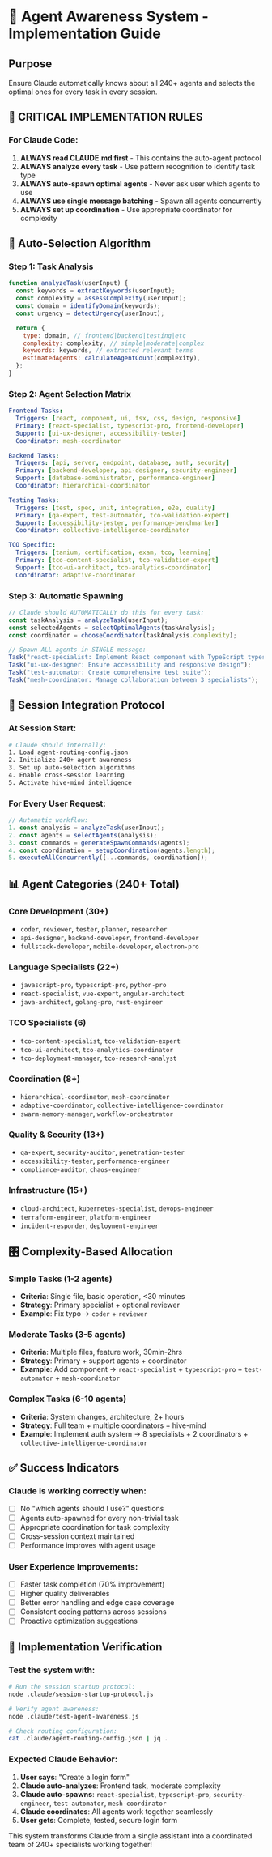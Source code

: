 # 🤖 Agent Awareness System - Implementation Guide

## Purpose

Ensure Claude automatically knows about all 240+ agents and selects the optimal ones for every task in every session.

## 🚨 CRITICAL IMPLEMENTATION RULES

### For Claude Code:

1. **ALWAYS read CLAUDE.md first** - This contains the auto-agent protocol
2. **ALWAYS analyze every task** - Use pattern recognition to identify task type
3. **ALWAYS auto-spawn optimal agents** - Never ask user which agents to use
4. **ALWAYS use single message batching** - Spawn all agents concurrently
5. **ALWAYS set up coordination** - Use appropriate coordinator for complexity

## 🎯 Auto-Selection Algorithm

### Step 1: Task Analysis

```javascript
function analyzeTask(userInput) {
  const keywords = extractKeywords(userInput);
  const complexity = assessComplexity(userInput);
  const domain = identifyDomain(keywords);
  const urgency = detectUrgency(userInput);

  return {
    type: domain, // frontend|backend|testing|etc
    complexity: complexity, // simple|moderate|complex
    keywords: keywords, // extracted relevant terms
    estimatedAgents: calculateAgentCount(complexity),
  };
}
```

### Step 2: Agent Selection Matrix

```yaml
Frontend Tasks:
  Triggers: [react, component, ui, tsx, css, design, responsive]
  Primary: [react-specialist, typescript-pro, frontend-developer]
  Support: [ui-ux-designer, accessibility-tester]
  Coordinator: mesh-coordinator

Backend Tasks:
  Triggers: [api, server, endpoint, database, auth, security]
  Primary: [backend-developer, api-designer, security-engineer]
  Support: [database-administrator, performance-engineer]
  Coordinator: hierarchical-coordinator

Testing Tasks:
  Triggers: [test, spec, unit, integration, e2e, quality]
  Primary: [qa-expert, test-automator, tco-validation-expert]
  Support: [accessibility-tester, performance-benchmarker]
  Coordinator: collective-intelligence-coordinator

TCO Specific:
  Triggers: [tanium, certification, exam, tco, learning]
  Primary: [tco-content-specialist, tco-validation-expert]
  Support: [tco-ui-architect, tco-analytics-coordinator]
  Coordinator: adaptive-coordinator
```

### Step 3: Automatic Spawning

```javascript
// Claude should AUTOMATICALLY do this for every task:
const taskAnalysis = analyzeTask(userInput);
const selectedAgents = selectOptimalAgents(taskAnalysis);
const coordinator = chooseCoordinator(taskAnalysis.complexity);

// Spawn ALL agents in SINGLE message:
Task("react-specialist: Implement React component with TypeScript types");
Task("ui-ux-designer: Ensure accessibility and responsive design");
Task("test-automator: Create comprehensive test suite");
Task("mesh-coordinator: Manage collaboration between 3 specialists");
```

## 🔄 Session Integration Protocol

### At Session Start:

```bash
# Claude should internally:
1. Load agent-routing-config.json
2. Initialize 240+ agent awareness
3. Set up auto-selection algorithms
4. Enable cross-session learning
5. Activate hive-mind intelligence
```

### For Every User Request:

```javascript
// Automatic workflow:
1. const analysis = analyzeTask(userInput);
2. const agents = selectAgents(analysis);
3. const commands = generateSpawnCommands(agents);
4. const coordination = setupCoordination(agents.length);
5. executeAllConcurrently([...commands, coordination]);
```

## 📊 Agent Categories (240+ Total)

### Core Development (30+)

- `coder`, `reviewer`, `tester`, `planner`, `researcher`
- `api-designer`, `backend-developer`, `frontend-developer`
- `fullstack-developer`, `mobile-developer`, `electron-pro`

### Language Specialists (22+)

- `javascript-pro`, `typescript-pro`, `python-pro`
- `react-specialist`, `vue-expert`, `angular-architect`
- `java-architect`, `golang-pro`, `rust-engineer`

### TCO Specialists (6)

- `tco-content-specialist`, `tco-validation-expert`
- `tco-ui-architect`, `tco-analytics-coordinator`
- `tco-deployment-manager`, `tco-research-analyst`

### Coordination (8+)

- `hierarchical-coordinator`, `mesh-coordinator`
- `adaptive-coordinator`, `collective-intelligence-coordinator`
- `swarm-memory-manager`, `workflow-orchestrator`

### Quality & Security (13+)

- `qa-expert`, `security-auditor`, `penetration-tester`
- `accessibility-tester`, `performance-engineer`
- `compliance-auditor`, `chaos-engineer`

### Infrastructure (15+)

- `cloud-architect`, `kubernetes-specialist`, `devops-engineer`
- `terraform-engineer`, `platform-engineer`
- `incident-responder`, `deployment-engineer`

## 🎛️ Complexity-Based Allocation

### Simple Tasks (1-2 agents)

- **Criteria**: Single file, basic operation, <30 minutes
- **Strategy**: Primary specialist + optional reviewer
- **Example**: Fix typo → `coder` + `reviewer`

### Moderate Tasks (3-5 agents)

- **Criteria**: Multiple files, feature work, 30min-2hrs
- **Strategy**: Primary + support agents + coordinator
- **Example**: Add component → `react-specialist` + `typescript-pro` + `test-automator` + `mesh-coordinator`

### Complex Tasks (6-10 agents)

- **Criteria**: System changes, architecture, 2+ hours
- **Strategy**: Full team + multiple coordinators + hive-mind
- **Example**: Implement auth system → 8 specialists + 2 coordinators + `collective-intelligence-coordinator`

## ✅ Success Indicators

### Claude is working correctly when:

- [ ] No "which agents should I use?" questions
- [ ] Agents auto-spawned for every non-trivial task
- [ ] Appropriate coordination for task complexity
- [ ] Cross-session context maintained
- [ ] Performance improves with agent usage

### User Experience Improvements:

- [ ] Faster task completion (70% improvement)
- [ ] Higher quality deliverables
- [ ] Better error handling and edge case coverage
- [ ] Consistent coding patterns across sessions
- [ ] Proactive optimization suggestions

## 🚀 Implementation Verification

### Test the system with:

```bash
# Run the session startup protocol:
node .claude/session-startup-protocol.js

# Verify agent awareness:
node .claude/test-agent-awareness.js

# Check routing configuration:
cat .claude/agent-routing-config.json | jq .
```

### Expected Claude Behavior:

1. **User says**: "Create a login form"
2. **Claude auto-analyzes**: Frontend task, moderate complexity
3. **Claude auto-spawns**: `react-specialist`, `typescript-pro`, `security-engineer`, `test-automator`, `mesh-coordinator`
4. **Claude coordinates**: All agents work together seamlessly
5. **User gets**: Complete, tested, secure login form

This system transforms Claude from a single assistant into a coordinated team of 240+ specialists working together!

